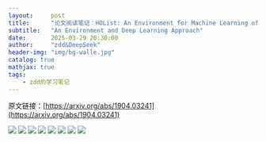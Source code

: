 ```yaml
---
layout:     post
title:      "论文阅读笔记：HOList: An Environment for Machine Learning of Higher-Order Theorem Proving"
subtitle:   "An Environment and Deep Learning Approach"
date:       2025-03-29 20:30:00
author:     "zdd&DeepSeek"
header-img: "img/bg-walle.jpg"
catalog: true
mathjax: true
tags:
    - zdd的学习笔记
---
```


原文链接：[https://arxiv.org/abs/1904.03241](https://arxiv.org/abs/1904.03241)

![](https://notes.sjtu.edu.cn/uploads/upload_c80c631fa5bec6224e63c1b4adec769d.png)
![](https://notes.sjtu.edu.cn/uploads/upload_507eb047e4ea9e6a765522c02eabd9cf.png)
![](https://notes.sjtu.edu.cn/uploads/upload_007383f413b3a7f3ceb50fd09647ff97.png)
![](https://notes.sjtu.edu.cn/uploads/upload_87dbb73c5fbb9fdf66274a4db7f1f4c6.png)
![](https://notes.sjtu.edu.cn/uploads/upload_62d9e6ac4687fabb0c0ef399cf7fbe57.png)
![](https://notes.sjtu.edu.cn/uploads/upload_8c6580647ef4899b6738d650b578a336.png)
![](https://notes.sjtu.edu.cn/uploads/upload_af7f2778679b78aaf942573fc5a1638b.png)
![](https://notes.sjtu.edu.cn/uploads/upload_e4519f87758cfcfd56a3116c94a03d98.png)
